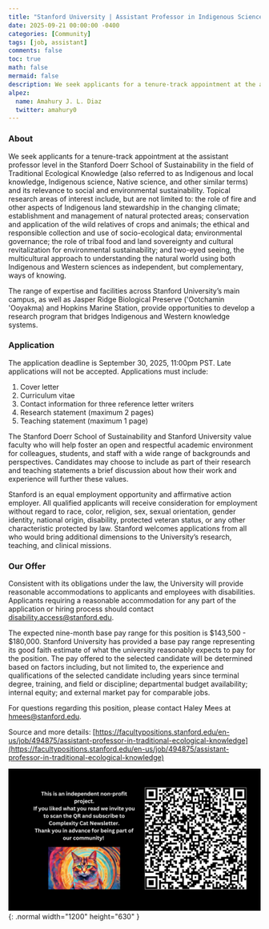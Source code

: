 ```yaml
---
title: "Stanford University | Assistant Professor in Indigenous Science"
date: 2025-09-21 00:00:00 -0400
categories: [Community]
tags: [job, assistant]
comments: false
toc: true
math: false
mermaid: false
description: We seek applicants for a tenure-track appointment at the assistant professor level in the Stanford Doerr School of Sustainability in the field of Traditional Ecological Knowledge (also referred to as Indigenous and local knowledge, Indigenous science, Native science, and other similar terms) and its relevance to social and environmental sustainability.  
alpez:
  name: Amahury J. L. Diaz
  twitter: amahury0
---
```

### About 
We seek applicants for a tenure-track appointment at the assistant professor level in the Stanford Doerr School of Sustainability in the field of Traditional Ecological Knowledge (also referred to as Indigenous and local knowledge, Indigenous science, Native science, and other similar terms) and its relevance to social and environmental sustainability. Topical research areas of interest include, but are not limited to: the role of fire and other aspects of Indigenous land stewardship in the changing climate; establishment and management of natural protected areas; conservation and application of the wild relatives of crops and animals; the ethical and responsible collection and use of socio-ecological data; environmental governance; the role of tribal food and land sovereignty and cultural revitalization for environmental sustainability; and two-eyed seeing, the multicultural approach to understanding the natural world using both Indigenous and Western sciences as independent, but complementary, ways of knowing.

The range of expertise and facilities across Stanford University’s main campus, as well as Jasper Ridge Biological Preserve ('Ootchamin 'Ooyakma) and Hopkins Marine Station, provide opportunities to develop a research program that bridges Indigenous and Western knowledge systems.

### Application
The application deadline is September 30, 2025, 11:00pm PST. Late applications will not be accepted. Applications must include:
1. Cover letter
2. Curriculum vitae
3. Contact information for three reference letter writers 
4. Research statement (maximum 2 pages)
5. Teaching statement (maximum 1 page)

The Stanford Doerr School of Sustainability and Stanford University value faculty who will help foster an open and respectful academic environment for colleagues, students, and staff with a wide range of backgrounds and perspectives. Candidates may choose to include as part of their research and teaching statements a brief discussion about how their work and experience will further these values.

Stanford is an equal employment opportunity and affirmative action employer. All qualified applicants will receive consideration for employment without regard to race, color, religion, sex, sexual orientation, gender identity, national origin, disability, protected veteran status, or any other characteristic protected by law. Stanford welcomes applications from all who would bring additional dimensions to the University’s research, teaching, and clinical missions.

### Our Offer
Consistent with its obligations under the law, the University will provide reasonable accommodations to applicants and employees with disabilities. Applicants requiring a reasonable accommodation for any part of the application or hiring process should contact disability.access@stanford.edu.

The expected nine-month base pay range for this position is $143,500 - $180,000. Stanford University has provided a base pay range representing its good faith estimate of what the university reasonably expects to pay for the position. The pay offered to the selected candidate will be determined based on factors including, but not limited to, the experience and qualifications of the selected candidate including years since terminal degree, training, and field or discipline; departmental budget availability; internal equity; and external market pay for comparable jobs.

For questions regarding this position, please contact Haley Mees at hmees@stanford.edu.

Source and more details: [https://facultypositions.stanford.edu/en-us/job/494875/assistant-professor-in-traditional-ecological-knowledge](https://facultypositions.stanford.edu/en-us/job/494875/assistant-professor-in-traditional-ecological-knowledge)

![Desktop View](/assets/img/fix/complexity-cat-newsletter.png){: .normal width="1200" height="630" }
